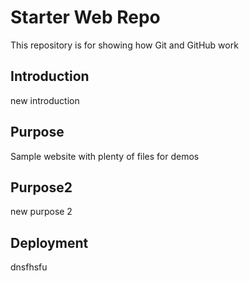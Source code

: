 # Starter Web Repo

This repository is for showing how Git and GitHub work

## Introduction

new introduction

## Purpose

Sample website with plenty of files for demos

## Purpose2
 
new purpose 2

## Deployment

dnsfhsfu